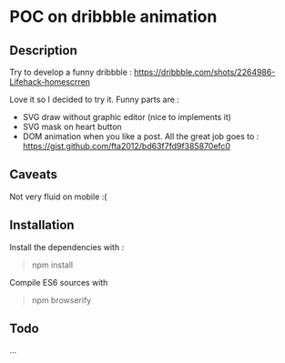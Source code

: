 # POC on dribbble animation

## Description

Try to develop a funny dribbble : https://dribbble.com/shots/2264986-Lifehack-homescrren

Love it so I decided to try it.
Funny parts are : 
 - SVG draw without graphic editor (nice to implements it)
 - SVG mask on heart button
 - DOM animation when you like a post. All the great job goes to : https://gist.github.com/fta2012/bd63f7fd9f385870efc0

## Caveats
Not very fluid on mobile :(

## Installation
Install the dependencies with : 
> npm install

Compile ES6 sources with
> npm browserify

## Todo 
...